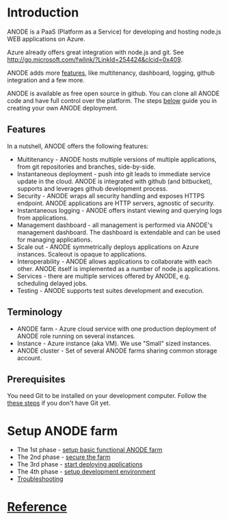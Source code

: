# Introduction

ANODE is a PaaS (Platform as a Service) for developing and hosting node.js WEB applications on Azure.

Azure already offers great integration with node.js and git. See http://go.microsoft.com/fwlink/?LinkId=254424&clcid=0x409. 

ANODE adds more [features](https://github.com/anodejs/anodejs#features), like multitenancy, dashboard, logging, github integration and a few more.

ANODE is available as free open source in github. You can clone all ANODE code and have full control over the platform. The steps [below](https://github.com/anodejs/anodejs#setup-anode-farm) guide you in creating your own ANODE deployment.

## Features

In a nutshell, ANODE offers the following features:

* Multitenancy - ANODE hosts multiple versions of multiple applications, from git repositories and branches, side-by-side.
* Instantaneous deployment - push into git leads to immediate service update in the cloud. ANODE is integrated with github (and bitbucket), supports and leverages github development process.
* Security - ANODE wraps all security handling and exposes HTTPS endpoint. ANODE applications are HTTP servers, agnostic of security.
* Instantaneous logging - ANODE offers instant viewing and querying logs from applications.
* Management dashboard - all management is performed via ANODE's management dashboard. The dashboard is extendable and can be used for managing applications.
* Scale out - ANODE symmetrically deploys applications on Azure instances. Scaleout is opaque to applications.
* Interoperability - ANODE allows applications to collaborate with each other. ANODE itself is implemented as a number of node.js applications.
* Services - there are multiple services offered by ANODE, e.g. scheduling delayed jobs.
* Testing - ANODE supports test suites development and execution.

## Terminology

* ANODE farm - Azure cloud service with one production deployment of ANODE role running on several instances.
* Instance - Azure instance (aka VM). We use "Small" sized instances.
* ANODE cluster - Set of several ANODE farms sharing common storage account.

## Prerequisites

You need Git to be installed on your development computer. Follow the [these steps](https://help.github.com/articles/set-up-git) if you don't have Git yet.

# Setup ANODE farm

* The 1st phase - [setup basic functional ANODE farm](https://github.com/anodejs/anodejs/blob/master/docs/SIMPLE_SETUP.md)
* The 2nd phase - [secure the farm](https://github.com/anodejs/anodejs/blob/master/docs/SECURITY_SETUP.md)
* The 3rd phase - [start deploying applications](https://github.com/anodejs/anodejs/blob/master/docs/APPREPO_SETUP.md)
* The 4th phase - [setup development environment](https://github.com/anodejs/anodejs/blob/master/docs/DEVENV_SETUP.md)
* [Troubleshooting](https://github.com/anodejs/anodejs/blob/master/docs/TROUBLESHOOTING_SETUP.md)

# [Reference](https://github.com/anodejs/anodejs/blob/master/docs/REFERENCE.md)